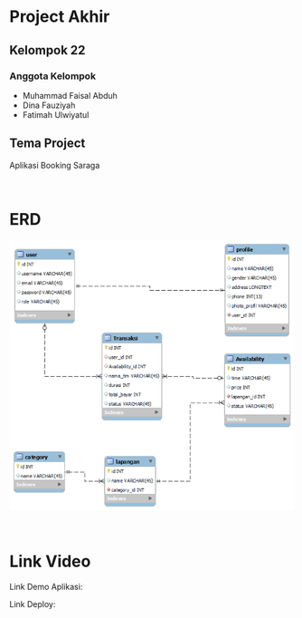 # Project Akhir

## Kelompok 22

### Anggota Kelompok

<ul>
    <li>Muhammad Faisal Abduh</li>
    <li>Dina Fauziyah</li>
    <li>Fatimah Ulwiyatul</li>
</ul>

## Tema Project

Aplikasi Booking Saraga

<br>

# ERD

![](public/img/ERD/ERD%20Aplikasi%20Booking.png)

<br>

# Link Video

Link Demo Aplikasi:

Link Deploy: